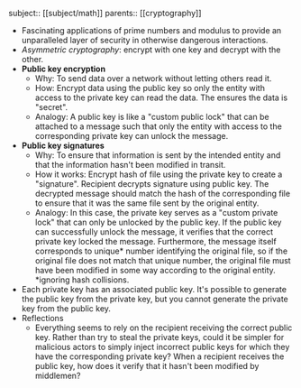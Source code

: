 subject:: [[subject/math]]
parents:: [[cryptography]]

- Fascinating applications of prime numbers and modulus to provide an unparalleled layer of security in otherwise dangerous interactions.
- *Asymmetric cryptography*: encrypt with one key and decrypt with the other.
- **Public key encryption**
	- Why: To send data over a network without letting others read it.
	- How: Encrypt data using the public key so only the entity with access to the private key can read the data. The ensures the data is "secret".
	- Analogy: A public key is like a "custom public lock" that can be attached to a message such that only the entity with access to the corresponding private key can unlock the message.
- **Public key signatures**
	- Why: To ensure that information is sent by the intended entity and that the information hasn't been modified in transit.
	- How it works: Encrypt hash of file using the private key to create a "signature". Recipient decrypts signature using public key. The decrypted message should match the hash of the corresponding file to ensure that it was the same file sent by the original entity.
	- Analogy: In this case, the private key serves as a "custom private lock" that can only be unlocked by the public key. If the public key can successfully unlock the message, it verifies that the correct private key locked the message. Furthermore, the message itself corresponds to unique* number identifying the original file, so if the original file does not match that unique number, the original file must have been modified in some way according to the original entity.
	  *ignoring hash collisions.
- Each private key has an associated public key. It's possible to generate the public key from the private key, but you cannot generate the private key from the public key.
- Reflections
	- Everything seems to rely on the recipient receiving the correct public key. Rather than try to steal the private keys, could it be simpler for malicious actors to simply inject incorrect public keys for which they have the corresponding private key? When a recipient receives the public key, how does it verify that it hasn't been modified by middlemen?